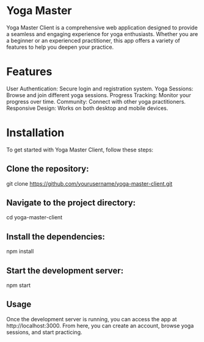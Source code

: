 # Yoga Master

Yoga Master Client is a comprehensive web application designed to provide a seamless and engaging experience for yoga enthusiasts. Whether you are a beginner or an experienced practitioner, this app offers a variety of features to help you deepen your practice.

# Features
User Authentication: Secure login and registration system.
Yoga Sessions: Browse and join different yoga sessions.
Progress Tracking: Monitor your progress over time.
Community: Connect with other yoga practitioners.
Responsive Design: Works on both desktop and mobile devices.
# Installation
To get started with Yoga Master Client, follow these steps:

## Clone the repository:
git clone https://github.com/yourusername/yoga-master-client.git
## Navigate to the project directory:

cd yoga-master-client
## Install the dependencies:
npm install
## Start the development server:
npm start
## Usage
Once the development server is running, you can access the app at http://localhost:3000. From here, you can create an account, browse yoga sessions, and start practicing.

